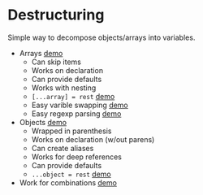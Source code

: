 # Destructuring

Simple way to decompose objects/arrays into variables.

- Arrays [demo](examples/destructuring-arrays.js)
    - Can skip items
	- Works on declaration
    - Can provide defaults
    - Works with nesting
    - `[...array] = rest` [demo](examples/rest-arrays.js)
    - Easy varible swapping [demo](examples/destructuring-variable-swapping.js)
    - Easy regexp parsing [demo](examples/destructuring-regex.js)
- Objects [demo](examples/destructuring-objects.js)
    - Wrapped in parenthesis
    - Works on declaration (w/out parens)
    - Can create aliases
    - Works for deep references
    - Can provide defaults
    - `...object = rest` [demo](examples/rest-objects.js)
- Work for combinations [demo](examples/destructuring-complex.js)
